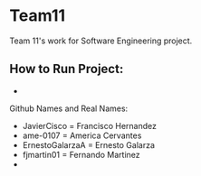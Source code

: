 # Team11
Team 11's work for Software Engineering project.


How to Run Project:
- 
-
Github Names and Real Names:
- JavierCisco = Francisco Hernandez
- ame-0107 = America Cervantes
- ErnestoGalarzaA = Ernesto Galarza
- fjmartin01 = Fernando Martinez
- 
